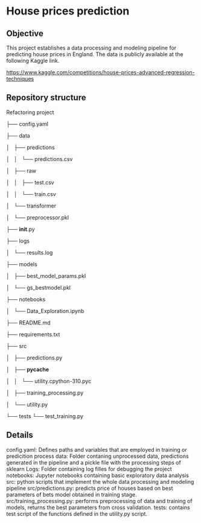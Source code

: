 # House prices prediction

## Objective 

This project establishes a data processing and modeling pipeline for predicting house prices in England. 
The data is publicly available at the following Kaggle link. 

https://www.kaggle.com/competitions/house-prices-advanced-regression-techniques

## Repository structure

Refactoring project

├── config.yaml

├── data

│   ├── predictions

│   │   └── predictions.csv

│   ├── raw

│   │   ├── test.csv

│   │   └── train.csv

│   └── transformer

│       └── preprocessor.pkl

├── __init__.py

├── logs

│   └── results.log

├── models

│   ├── best_model_params.pkl

│   └── gs_bestmodel.pkl

├── notebooks

│   └── Data_Exploration.ipynb

├── README.md

├── requirements.txt

├── src

│   ├── predictions.py

│   ├── __pycache__

│   │   └── utility.cpython-310.pyc

│   ├── training_processing.py

│   └── utility.py

└── tests
    └── test_training.py






## Details
config.yaml: Defines paths and variables that are employed in training or predicition process
data: Folder contaning unprocessed data, predictions generated in the pipeline and a pickle file with the processing steps of sklearn
Logs: Folder containing log filles for debugging the project
notebooks: Jupyter notebooks containing basic exploratory data analysis
src: python scripts that implement the whole data processing and modeling pipeline
src/predictions.py: predicts price of houses based on best parameters of bets model obtained in training stage.
src/training_processing.py: performs preprocessing of data and training of models, returns the best parameters from cross validation.
tests: contains test script of the functions defined in the utility.py script. 



